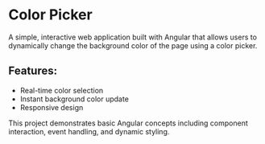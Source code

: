 # Color Picker
A simple, interactive web application built with Angular that allows users to dynamically change the background color of the page using a color picker.

## Features:
- Real-time color selection<br>
- Instant background color update<br>
- Responsive design<br>

This project demonstrates basic Angular concepts including component interaction, event handling, and dynamic styling.
